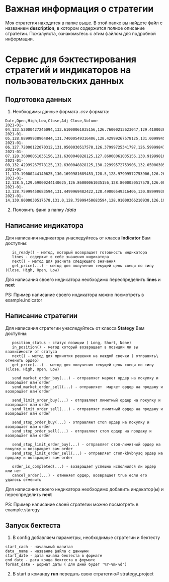 # Важная информация о стратегии

Моя стратегия находится в папке выше. В этой папке вы найдете файл с названием **description**, в котором содержится полное описание стратегии. Пожалуйста, ознакомьтесь с этим файлом для подробной информации.



# Сервис для бэктестирования стратегий и индикаторов на пользовательских данных

## Подготовка данных
1) Необходимы данные формата *.csv* формата:
 ``` 
Date,Open,High,Low,Close,Adj Close,Volume
2021-01-04,133.52000427246094,133.61000061035156,126.76000213623047,129.41000366210938,126.6834487915039,143301900
2021-01-05,128.88999938964844,131.74000549316406,128.42999267578125,131.00999450683594,128.24972534179688,97664900
2021-01-06,127.72000122070312,131.0500030517578,126.37999725341797,126.5999984741211,123.93264770507812,155088000
2021-01-07,128.36000061035156,131.6300048828125,127.86000061035156,130.9199981689453,128.16162109375,109578200
2021-01-08,132.42999267578125,132.6300048828125,130.22999572753906,132.0500030517578,129.267822265625,105158200
2021-01-11,129.19000244140625,130.1699981689453,128.5,128.97999572753906,126.26251220703125,100384500
2021-01-12,128.5,129.69000244140625,126.86000061035156,128.8000030517578,126.08628845214844,91951100
2021-01-13,128.75999450683594,131.4499969482422,128.49000549316406,130.88999938964844,128.13223266601562,88636800
2021-01-14,130.8000030517578,131.0,128.75999450683594,128.91000366210938,126.19397735595703,90221800 
```
2) Положить фаил в папку */data*

## Написание индикатора

Для написания индикатора унаследуйтесь от класса **Indicator**
Вам доступны:

```
   is_ready() - метод, который возвращает готовность индикатора
   lines - содержит в себе значения индикатора
   next() - метод для расчета следующего значения
   get_price(...) - метод для получения текущей цены свеци по типу (Close, High, Open, Low)
```
Для написания своего индикатора необходимо переопределить **lines** и **next**

 PS: Пример написание своего индикатора можно посмотреть в example.indicator
 
## Написание стратегии

Для написания стратегии унаследуйтесь от класса **Stategy**
Вам доступны:

```
   position_status - статус позиции ( Long, Short, None)
   in_position() - метод который возвращает в позиции ли вы взависимости от статуса
   next() - метод для принятия решения на каждой свечки ( отправить\ отменить ордер)
   get_price(...) - метод для получения текущей цены свеци по типу (Close, High, Open, Low)
   
   send_market_order_buy(...) - отправляет маркет ордер на покупку и возвращает вам order
   send_market_order_sell(...) - отправляет  маркет ордер на продажу и возвращает вам order
    
   send_limit_order_buy(...) - отправляет лимитный ордер на покупку и возвращает вам order
   send_limit_order_sell(...) - отправляет лимитный ордер на продажу и возвращает вам order
   
   send_stop_order_buy(...) - отправляет стоп ордер на покупку и возвращает вам order
   send_stop_order_sell(...) - отправляет стоп ордер на продажу и возвращает вам order
   
   send_stop_limit_order_buy(...) - отправляет стоп-лимитный ордер на покупку и возвращает вам order
   send_stop_limit_order_sell(...) - отправляет стоп-kbvbnysq ордер на продажу и возвращает вам order
   
   order_is_completed(...) - возвращает успешно исполнился ли ордер или нет
   cancel_order(...) - отменяет ордер, возвращает true если его удалось отменить
```
Для написания своего индикатора необходимо добавить индекатор(ы) и переопределить **next**

PS: Пример написание своей стратегии можно посмотреть в example.staregy

## Запуск бектеста

1) В config добавляем параметры, необходимые стратегии и бектесту
```
start_cach - начальный капитал
data__name - название файла с данными
start_date - дата начала бектеста в формате
end_date - дата конца бектеста в формате
format_date - формат даты ( для дней будет '%Y-%m-%d')
```
2) В start в команду **run** передать свою стратегию#   s t r a t e g y _ p r o j e c t 
 
 

